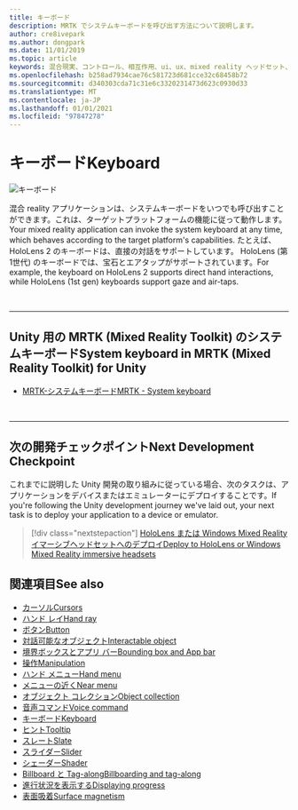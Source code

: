 ```yaml
---
title: キーボード
description: MRTK でシステムキーボードを呼び出す方法について説明します。
author: cre8ivepark
ms.author: dongpark
ms.date: 11/01/2019
ms.topic: article
keywords: 混合現実、コントロール、相互作用、ui、ux、mixed reality ヘッドセット、windows mixed reality ヘッドセット、virtual reality ヘッドセット、HoloLens、キーボード、MRTK、Mixed Reality Toolkit
ms.openlocfilehash: b258ad7934cae76c581723d681cce32c68458b72
ms.sourcegitcommit: d340303cda71c31e6c3320231473d623c0930d33
ms.translationtype: MT
ms.contentlocale: ja-JP
ms.lasthandoff: 01/01/2021
ms.locfileid: "97847278"
---
```

# <a name="keyboard"></a><span data-ttu-id="cce5f-104">キーボード</span><span class="sxs-lookup"><span data-stu-id="cce5f-104">Keyboard</span></span>

![キーボード](images/UX_Hero_Keyboard.jpg)

<span data-ttu-id="cce5f-106">混合 reality アプリケーションは、システムキーボードをいつでも呼び出すことができます。これは、ターゲットプラットフォームの機能に従って動作します。</span><span class="sxs-lookup"><span data-stu-id="cce5f-106">Your mixed reality application can invoke the system keyboard at any time, which behaves according to the target platform's capabilities.</span></span> <span data-ttu-id="cce5f-107">たとえば、HoloLens 2 のキーボードは、直接の対話をサポートしています。 HoloLens (第1世代) のキーボードでは、宝石とエアタップがサポートされています。</span><span class="sxs-lookup"><span data-stu-id="cce5f-107">For example, the keyboard on HoloLens 2 supports direct hand interactions, while HoloLens (1st gen) keyboards support gaze and air-taps.</span></span>

<br>

---

## <a name="system-keyboard-in-mrtk-mixed-reality-toolkit-for-unity"></a><span data-ttu-id="cce5f-108">Unity 用の MRTK (Mixed Reality Toolkit) のシステムキーボード</span><span class="sxs-lookup"><span data-stu-id="cce5f-108">System keyboard in MRTK (Mixed Reality Toolkit) for Unity</span></span>

* [<span data-ttu-id="cce5f-109">MRTK-システムキーボード</span><span class="sxs-lookup"><span data-stu-id="cce5f-109">MRTK - System keyboard</span></span>](https://microsoft.github.io/MixedRealityToolkit-Unity/Documentation/README_SystemKeyboard.html)

<br>

---

## <a name="next-development-checkpoint"></a><span data-ttu-id="cce5f-110">次の開発チェックポイント</span><span class="sxs-lookup"><span data-stu-id="cce5f-110">Next Development Checkpoint</span></span>

<span data-ttu-id="cce5f-111">これまでに説明した Unity 開発の取り組みに従っている場合、次のタスクは、アプリケーションをデバイスまたはエミュレーターにデプロイすることです。</span><span class="sxs-lookup"><span data-stu-id="cce5f-111">If you're following the Unity development journey we've laid out, your next task is to deploy your application to a device or emulator.</span></span> 

> [!div class="nextstepaction"]
> [<span data-ttu-id="cce5f-112">HoloLens または Windows Mixed Reality イマーシブヘッドセットへのデプロイ</span><span class="sxs-lookup"><span data-stu-id="cce5f-112">Deploy to HoloLens or Windows Mixed Reality immersive headsets</span></span>](../develop/platform-capabilities-and-apis/using-visual-studio.md)

## <a name="see-also"></a><span data-ttu-id="cce5f-113">関連項目</span><span class="sxs-lookup"><span data-stu-id="cce5f-113">See also</span></span>

* [<span data-ttu-id="cce5f-114">カーソル</span><span class="sxs-lookup"><span data-stu-id="cce5f-114">Cursors</span></span>](cursors.md)
* [<span data-ttu-id="cce5f-115">ハンド レイ</span><span class="sxs-lookup"><span data-stu-id="cce5f-115">Hand ray</span></span>](point-and-commit.md)
* [<span data-ttu-id="cce5f-116">ボタン</span><span class="sxs-lookup"><span data-stu-id="cce5f-116">Button</span></span>](button.md)
* [<span data-ttu-id="cce5f-117">対話可能なオブジェクト</span><span class="sxs-lookup"><span data-stu-id="cce5f-117">Interactable object</span></span>](interactable-object.md)
* [<span data-ttu-id="cce5f-118">境界ボックスとアプリ バー</span><span class="sxs-lookup"><span data-stu-id="cce5f-118">Bounding box and App bar</span></span>](app-bar-and-bounding-box.md)
* [<span data-ttu-id="cce5f-119">操作</span><span class="sxs-lookup"><span data-stu-id="cce5f-119">Manipulation</span></span>](direct-manipulation.md)
* [<span data-ttu-id="cce5f-120">ハンド メニュー</span><span class="sxs-lookup"><span data-stu-id="cce5f-120">Hand menu</span></span>](hand-menu.md)
* [<span data-ttu-id="cce5f-121">メニューの近く</span><span class="sxs-lookup"><span data-stu-id="cce5f-121">Near menu</span></span>](near-menu.md)
* [<span data-ttu-id="cce5f-122">オブジェクト コレクション</span><span class="sxs-lookup"><span data-stu-id="cce5f-122">Object collection</span></span>](object-collection.md)
* [<span data-ttu-id="cce5f-123">音声コマンド</span><span class="sxs-lookup"><span data-stu-id="cce5f-123">Voice command</span></span>](voice-input.md)
* [<span data-ttu-id="cce5f-124">キーボード</span><span class="sxs-lookup"><span data-stu-id="cce5f-124">Keyboard</span></span>](keyboard.md)
* [<span data-ttu-id="cce5f-125">ヒント</span><span class="sxs-lookup"><span data-stu-id="cce5f-125">Tooltip</span></span>](tooltip.md)
* [<span data-ttu-id="cce5f-126">スレート</span><span class="sxs-lookup"><span data-stu-id="cce5f-126">Slate</span></span>](slate.md)
* [<span data-ttu-id="cce5f-127">スライダー</span><span class="sxs-lookup"><span data-stu-id="cce5f-127">Slider</span></span>](slider.md)
* [<span data-ttu-id="cce5f-128">シェーダー</span><span class="sxs-lookup"><span data-stu-id="cce5f-128">Shader</span></span>](shader.md)
* [<span data-ttu-id="cce5f-129">Billboard と Tag-along</span><span class="sxs-lookup"><span data-stu-id="cce5f-129">Billboarding and tag-along</span></span>](billboarding-and-tag-along.md)
* [<span data-ttu-id="cce5f-130">進行状況を表示する</span><span class="sxs-lookup"><span data-stu-id="cce5f-130">Displaying progress</span></span>](progress.md)
* [<span data-ttu-id="cce5f-131">表面吸着</span><span class="sxs-lookup"><span data-stu-id="cce5f-131">Surface magnetism</span></span>](surface-magnetism.md)
